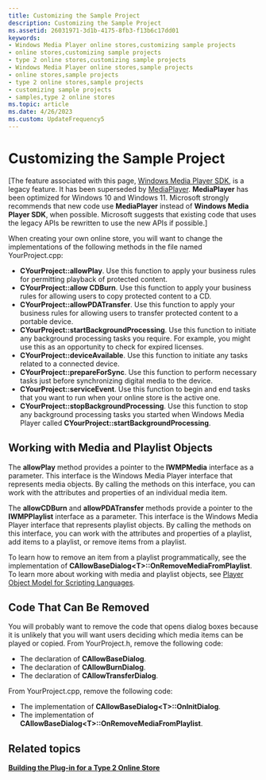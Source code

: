 ```yaml
---
title: Customizing the Sample Project
description: Customizing the Sample Project
ms.assetid: 26031971-3d1b-4175-8fb3-f13b6c17dd01
keywords:
- Windows Media Player online stores,customizing sample projects
- online stores,customizing sample projects
- type 2 online stores,customizing sample projects
- Windows Media Player online stores,sample projects
- online stores,sample projects
- type 2 online stores,sample projects
- customizing sample projects
- samples,type 2 online stores
ms.topic: article
ms.date: 4/26/2023
ms.custom: UpdateFrequency5
---
```


# Customizing the Sample Project

\[The feature associated with this page, [Windows Media Player SDK](/windows/win32/wmp/windows-media-player-sdk), is a legacy feature. It has been superseded by [MediaPlayer](/uwp/api/Windows.Media.Playback.MediaPlayer). **MediaPlayer** has been optimized for Windows 10 and Windows 11. Microsoft strongly recommends that new code use **MediaPlayer** instead of **Windows Media Player SDK**, when possible. Microsoft suggests that existing code that uses the legacy APIs be rewritten to use the new APIs if possible.\]

When creating your own online store, you will want to change the implementations of the following methods in the file named YourProject.cpp:

-   **CYourProject::allowPlay**. Use this function to apply your business rules for permitting playback of protected content.
-   **CYourProject::allow CDBurn**. Use this function to apply your business rules for allowing users to copy protected content to a CD.
-   **CYourProject::allowPDATransfer**. Use this function to apply your business rules for allowing users to transfer protected content to a portable device.
-   **CYourProject::startBackgroundProcessing**. Use this function to initiate any background processing tasks you require. For example, you might use this as an opportunity to check for expired licenses.
-   **CYourProject::deviceAvailable**. Use this function to initiate any tasks related to a connected device.
-   **CYourProject::prepareForSync**. Use this function to perform necessary tasks just before synchronizing digital media to the device.
-   **CYourProject::serviceEvent**. Use this function to begin and end tasks that you want to run when your online store is the active one.
-   **CYourProject::stopBackgroundProcessing**. Use this function to stop any background processing tasks you started when Windows Media Player called **CYourProject::startBackgroundProcessing**.

## Working with Media and Playlist Objects

The **allowPlay** method provides a pointer to the **IWMPMedia** interface as a parameter. This interface is the Windows Media Player interface that represents media objects. By calling the methods on this interface, you can work with the attributes and properties of an individual media item.

The **allowCDBurn** and **allowPDATransfer** methods provide a pointer to the **IWMPPlaylist** interface as a parameter. This interface is the Windows Media Player interface that represents playlist objects. By calling the methods on this interface, you can work with the attributes and properties of a playlist, add items to a playlist, or remove items from a playlist.

To learn how to remove an item from a playlist programmatically, see the implementation of **CAllowBaseDialog&lt;T&gt;::OnRemoveMediaFromPlaylist**. To learn more about working with media and playlist objects, see [Player Object Model for Scripting Languages](player-object-model-for-scripting-languages.md).

## Code That Can Be Removed

You will probably want to remove the code that opens dialog boxes because it is unlikely that you will want users deciding which media items can be played or copied. From YourProject.h, remove the following code:

-   The declaration of **CAllowBaseDialog**.
-   The declaration of **CAllowBurnDialog**.
-   The declaration of **CAllowTransferDialog**.

From YourProject.cpp, remove the following code:

-   The implementation of **CAllowBaseDialog&lt;T&gt;::OnInitDialog**.
-   The implementation of **CAllowBaseDialog&lt;T&gt;::OnRemoveMediaFromPlaylist**.

## Related topics

<dl> <dt>

[**Building the Plug-in for a Type 2 Online Store**](building-the-plug-in-for-a-type-2-online-store.md)
</dt> </dl>

 

 




